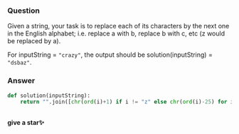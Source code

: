 
### Question 

Given a string, your task is to replace each of its characters by the next one in the English alphabet; i.e. replace a with b, replace b with c, etc (z would be replaced by a).


For inputString = `"crazy"`, the output should be solution(inputString) = `"dsbaz"`.

### Answer 
```python
def solution(inputString):
    return "".join([chr(ord(i)+1) if i != "z" else chr(ord(i)-25) for i in list(inputString)])
```


##
**give a star✨**
